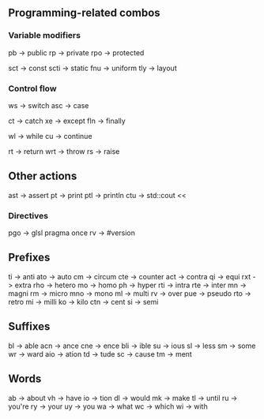 
## Programming-related combos

### Variable modifiers
pb -> public
rp -> private
rpo -> protected

sct -> const
scti -> static
fnu -> uniform
tly -> layout


### Control flow
ws -> switch
asc -> case

ct -> catch
xe -> except
fln -> finally

wl -> while
cu -> continue

rt -> return
wrt -> throw
rs -> raise

## Other actions
ast -> assert
pt -> print
ptl -> println
ctu -> std::cout << 

### Directives
pgo -> glsl pragma once
rv -> #version

## Prefixes
ti -> anti
ato -> auto
cm -> circum
cte -> counter
act -> contra
qi -> equi
rxt -> extra
rho -> hetero
mo -> homo
ph -> hyper
rti -> intra
rte -> inter
mn -> magni
rm -> micro
mno -> mono
ml -> multi
rv -> over
pue -> pseudo
rto -> retro
mi -> milli
ko -> kilo
ctn -> cent
si -> semi

## Suffixes
bl -> able
acn -> ance
cne -> ence
bli -> ible
su -> ious
sl -> less
sm -> some
wr -> ward
aio -> ation
td -> tude
sc -> cause
tm -> ment

## Words
ab -> about
vh -> have
io -> tion
dl -> would
mk -> make
tl -> until
ru -> you're
ry -> your
uy -> you
wa -> what
wc -> which
wi -> with


